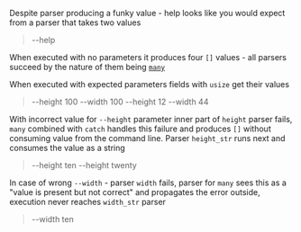 Despite parser producing a funky value - help looks like you would expect from a parser that
takes two values

> --help

When executed with no parameters it produces four `[]` values - all parsers succeed by the
nature of them being [`many`](Parser::many)

>

When executed with expected parameters fields with `usize` get their values

> --height 100 --width 100 --height 12 --width 44

With incorrect value for `--height` parameter inner part of `height` parser fails, `many`
combined with `catch` handles this failure and produces `[]` without consuming value from the
command line. Parser `height_str` runs next and consumes the value as a string

> --height ten --height twenty

In case of wrong `--width` - parser `width` fails, parser for `many` sees this as a
"value is present but not correct" and propagates the error outside, execution never reaches
`width_str` parser

> --width ten
